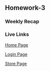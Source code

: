 ## Homework-3

### Weekly Recap



### Live Links

[Home Page](https://creel90.github.io/Sp25-N220/Homework-3/index.html)

[Login Page](https://creel90.github.io/Sp25-N220/Homework-3/login.html)

[Store Page](https://creel90.github.io/Sp25-N220/Homework-3/store.html)